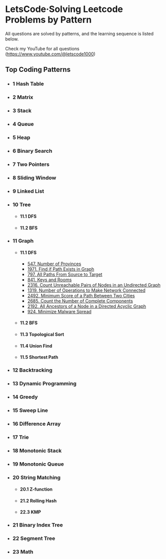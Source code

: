 # LetsCode·Solving Leetcode Problems by Pattern

All questions are solved by patterns, and the learning sequence is listed below.

Check my YouTube for all questions (https://www.youtube.com/@letscode1000)

## Top Coding Patterns

* ### 1 Hash Table
* ### 2 Matrix
* ### 3 Stack
* ### 4 Queue
* ### 5 Heap
* ### 6 Binary Search
* ### 7 Two Pointers
* ### 8 Sliding Window
* ### 9 Linked List
* ### 10 Tree
  * #### 11.1 DFS
  * #### 11.2 BFS
* ### 11 Graph
  * #### 11.1 DFS
    * [547. Number of Provinces](https://github.com/Jasondecode2020/Letscode/blob/main/template/graph/DFS.md#547-Number-of-Provinces)
    * [1971. Find if Path Exists in Graph](#https://github.com/Jasondecode2020/Letscode/blob/main/template/graph/DFS.md)
    * [797. All Paths From Source to Target](#797-All-Paths-From-Source-to-Target)
    * [841. Keys and Rooms](#841-Keys-and-Rooms)
    * [2316. Count Unreachable Pairs of Nodes in an Undirected Graph](#2316-Count-Unreachable-Pairs-of-Nodes-in-an-Undirected-Graph)
    * [1319. Number of Operations to Make Network Connected](#1319-Number-of-Operations-to-Make-Network-Connected)
    * [2492. Minimum Score of a Path Between Two Cities](#2492-Minimum-Score-of-a-Path-Between-Two-Cities)
    * [2685. Count the Number of Complete Components](#2685-Count-the-Number-of-Complete-Components)
    * [2192. All Ancestors of a Node in a Directed Acyclic Graph](#924-Minimize-Malware-Spread)
    * [924. Minimize Malware Spread](#924-Minimize-Malware-Spread)
  * #### 11.2 BFS
  * #### 11.3 Topological Sort
  * #### 11.4 Union Find
  * #### 11.5 Shortest Path
* ### 12 Backtracking
* ### 13 Dynamic Programming
* ### 14 Greedy
* ### 15 Sweep Line
* ### 16 Difference Array
* ### 17 Trie
* ### 18 Monotonic Stack
* ### 19 Monotonic Queue
* ### 20 String Matching
  * #### 20.1 Z-function
  * #### 21.2 Rolling Hash
  * #### 22.3 KMP
* ### 21 Binary Index Tree
* ### 22 Segment Tree
* ### 23 Math






